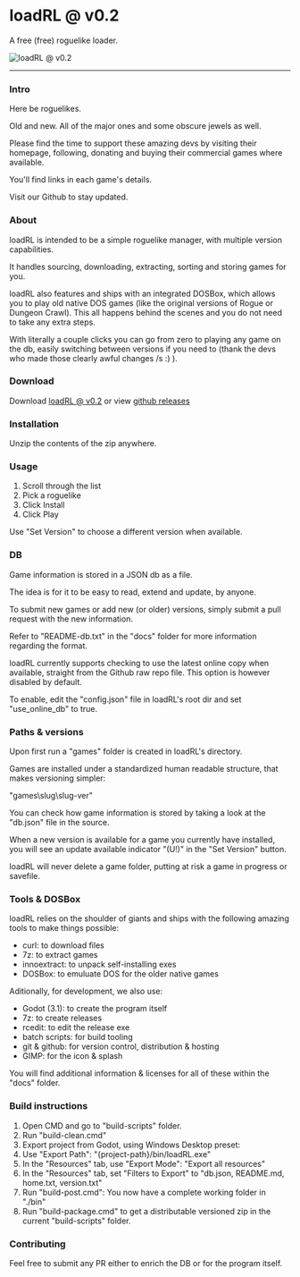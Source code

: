 # loadRL @ v0.2

A free (free) roguelike loader.

![loadRL @ v0.2](https://raw.githubusercontent.com/sboselli/loadrl/master/img/screenshot-01-gh.png)

---

### Intro

Here be roguelikes.

Old and new.
All of the major ones and some obscure jewels as well.

Please find the time to support these amazing devs by
visiting their homepage, following, donating and
buying their commercial games where available.

You'll find links in each game's details.

Visit our Github to stay updated.


### About

loadRL is intended to be a simple roguelike manager, 
with multiple version capabilities.

It handles sourcing, downloading, extracting, sorting
and storing games for you.

loadRL also features and ships with an integrated DOSBox,
which allows you to play old native DOS games (like the 
original versions of Rogue or Dungeon Crawl). This all
happens behind the scenes and you do not need to take 
any extra steps.

With literally a couple clicks you can go from zero 
to playing any game on the db, easily switching between 
versions if you need to (thank the devs who made
those clearly awful changes /s :) ).


### Download

Download [loadRL @ v0.2](https://github.com/sboselli/loadrl/releases/download/0.2/loadrl-0.2.zip) or view [github releases](https://github.com/sboselli/loadrl/releases)


### Installation

Unzip the contents of the zip anywhere. 


### Usage

1. Scroll through the list
2. Pick a roguelike
3. Click Install
4. Click Play

Use "Set Version" to choose a different version when available.


### DB

Game information is stored in a JSON db as a file.

The idea is for it to be easy to read, extend and update,
by anyone.

To submit new games or add new (or older) versions, simply
submit a pull request with the new information.

Refer to "README-db.txt" in the "docs" folder for more
information regarding the format.

loadRL currently supports checking to use the latest online copy 
when available, straight from the Github raw repo file. This 
option is however disabled by default.

To enable, edit the "config.json" file in loadRL's root dir
and set "use_online_db" to true.


### Paths & versions

Upon first run a "games" folder is created in loadRL's directory.

Games are installed under a standardized human readable structure, 
that makes versioning simpler:

"games\slug\slug-ver"

You can check how game information is stored by taking a look at 
the "db.json" file in the source.

When a new version is available for a game you currently have 
installed, you will see an update available indicator "(U!)" in
the "Set Version" button.

loadRL will never delete a game folder, putting at risk a game
in progress or savefile.


### Tools & DOSBox

loadRL relies on the shoulder of giants and ships with the following
amazing tools to make things possible:

  + curl: to download files
  + 7z: to extract games
  + innoextract: to unpack self-installing exes
  + DOSBox: to emuluate DOS for the older native games

Aditionally, for development, we also use:

  + Godot (3.1): to create the program itself
  + 7z: to create releases
  + rcedit: to edit the release exe
  + batch scripts: for build tooling
  + git & github: for version control, distribution & hosting
  + GIMP: for the icon & splash

You will find additional information & licenses for all of these 
within the "docs" folder.


### Build instructions

1. Open CMD and go to "build-scripts" folder.
2. Run "build-clean.cmd"
3. Export project from Godot, using Windows Desktop preset:
  1. Use "Export Path": "{project-path}/bin/loadRL.exe"
  2. In the "Resources" tab, use "Export Mode": "Export all resources"
  3. In the "Resources" tab, set "Filters to Export" to "db.json, README.md, 
  home.txt, version.txt"
4. Run "build-post.cmd": You now have a complete working folder in "./bin"
5. Run "build-package.cmd" to get a distributable versioned zip in the 
current "build-scripts" folder.


### Contributing

Feel free to submit any PR either to enrich the DB or for 
the program itself.
